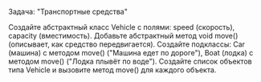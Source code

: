 Задача: "Транспортные средства"

Создайте абстрактный класс Vehicle с полями:
speed (скорость),
capacity (вместимость).
Добавьте абстрактный метод void move() (описывает, как средство передвигается).
Создайте подклассы:
Car (машина) с методом move() ("Машина едет по дороге"),
Boat (лодка) с методом move() ("Лодка плывёт по воде").
Создайте список объектов типа Vehicle и вызовите метод move() для каждого объекта.